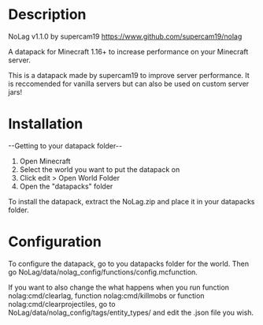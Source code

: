# Description

NoLag v1.1.0
by supercam19
https://www.github.com/supercam19/nolag

A datapack for Minecraft 1.16+ to increase performance on your Minecraft server.

This is a datapack made by supercam19 to improve server performance. It is reccomended for vanilla servers but can also be used on custom server jars!

# Installation

--Getting to your datapack folder--

1. Open Minecraft
2. Select the world you want to put the datapack on
3. Click edit > Open World Folder
4. Open the "datapacks" folder

To install the datapack, extract the NoLag.zip and place it in your datapacks folder.

# Configuration

To configure the datapack, go to you datapacks folder for the world. Then go NoLag/data/nolag_config/functions/config.mcfunction.

If you want to also change the what happens when you run function nolag:cmd/clearlag, function nolag:cmd/killmobs or function nolag:cmd/clearprojectiles, go to NoLag/data/nolag_config/tags/entity_types/ and edit the .json file you wish.